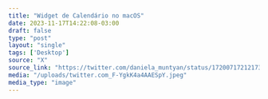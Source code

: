 ```yaml
---
title: "Widget de Calendário no macOS"
date: 2023-11-17T14:22:08-03:00
draft: false
type: "post"
layout: "single"
tags: ['Desktop']
source: "X"
source_link: "https://twitter.com/daniela_muntyan/status/1720071721217376618/photo/1"
media: "/uploads/twitter.com_F-YgkK4a4AAESpY.jpeg"
media_type: "image"
---
```


